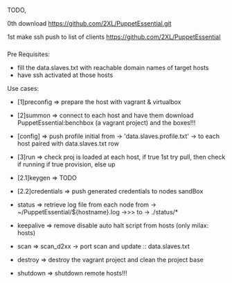 

TODO,

0th download
https://github.com/2XL/PuppetEssential.git


1st make ssh push to list of clients
https://github.com/2XL/PuppetEssential

###


Pre Requisites:

- fill the data.slaves.txt with reachable domain names of target hosts
- have ssh activated at those hosts

Use cases:

- [1]preconfig => prepare the host with vagrant & virtualbox

- [2]summon => connect to each host and have them download PuppetEssential:benchbox (a vagrant project) and the boxes!!!

- [config] => push profile initial from -> 'data.slaves.profile.txt' -> to each host paired with data.slaves.txt row

- [3]run => check proj is loaded at each host, if true 1st try pull, then check if running if true provision, else up

- [2.1]keygen => TODO

- [2.2]credentials => push generated credentials to nodes sandBox

- status =>  retrieve log file from each node from -> ~/PuppetEssential/${hostname}.log ->>> to -> ./status/*

- keepalive => remove disable auto halt script from hosts (only milax: hosts)

- scan => scan_d2xx -> port scan and update :: data.slaves.txt

- destroy => destroy the vagrant project and clean the project base

- shutdown => shutdown remote hosts!!!






